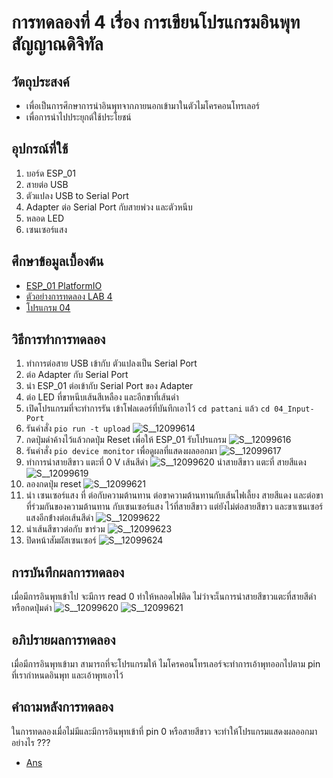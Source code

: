 # การทดลองที่ 4 เรื่อง การเขียนโปรแกรมอินพุทสัญญาณดิจิทัล 
## วัตถุประสงค์ 
  * เพื่อเป็นการศึกษาการนำอินพุทจากภายนอกเข้ามาในตัวไมโครคอนโทรเลอร์
  * เพื่อการนำไปประยุกต์ใช้ประโยชน์
## อุปกรณ์ที่ใช้ 
  1. บอร์ด ESP_01
  2. สายต่อ USB
  3. ตัวแปลง USB to Serial Port
  4. Adapter ต่อ Serial Port กับสายพ่วง และตัวหนีบ
  5. หลอด LED
  6. เซนเซอร์แสง  
## ศึกษาข้อมูลเบื้องต้น 
  * [ESP_01 PlatformIO](https://docs.platformio.org/en/latest/boards/espressif8266/esp01.html)
  * [ตัวอย่างการทดลอง LAB 4](https://youtu.be/nFqoZT26U5k)
  * [โปรแกรม 04](https://github.com/bundit-srihin/lab63b/blob/main/examples/04_Input-Port/src/main.cpp)
## วิธีการทำการทดลอง 
  1. ทำการต่อสาย USB เข้ากับ ตัวแปลงเป็น Serial Port 
  2. ต่อ Adapter กับ Serial Port
  3. นำ ESP_01 ต่อเข้ากับ Serial Port ของ Adapter
  4. ต่อ LED ที่ขาหนีบเส้นสีเหลือง และอีกขาที่เส้นดำ
  5. เปิดโปรแกรมที่จะทำการรัน เข้าโฟลเดอร์ที่บันทึกเอาไว้ `cd pattani` แล้ว `cd 04_Input-Port`
  6. รันคำสั่ง `pio run -t upload`
![S__12099614](https://user-images.githubusercontent.com/80879119/111993865-b1651f80-8b49-11eb-9623-d0fe4da0e445.jpg)
  7. กดปุ่มดำค้างไว้แล้วกดปุ่ม Reset เพื่อให้ ESP_01 รับโปรแกรม
![S__12099616](https://user-images.githubusercontent.com/80879119/111993929-c17cff00-8b49-11eb-9443-9503a5847af7.jpg)
  8. รันคำสั่ง `pio device monitor` เพื่อดูผลที่แสดงผลออกมา
![S__12099617](https://user-images.githubusercontent.com/80879119/111993957-cc379400-8b49-11eb-8413-c2ed73c629f7.jpg)
  9. ทำการนำสายสีขาว แตะที่ 0 V เส้นสีดำ
![S__12099620](https://user-images.githubusercontent.com/80879119/111994145-ff7a2300-8b49-11eb-9e43-6ff0aec5ef5e.jpg)
     นำสายสีขาว แตะที่ สายสีแดง
![S__12099619](https://user-images.githubusercontent.com/80879119/111994336-40723780-8b4a-11eb-962f-c1d9740c043d.jpg)
  10. ลองกดปุ่ม reset
![S__12099621](https://user-images.githubusercontent.com/80879119/111994211-1751a700-8b4a-11eb-9bef-dc9489140821.jpg)
  11. นำ เซนเซอร์แสง ที่ ต่อกับความต้านทาน ต่อขาความต้านทานกับเส้นไฟเลี้ยง สายสีแดง และต่อขาที่ร่วมกันของความต้านทาน กับเซนเซอร์แสง ไว้ที่สายสีขาว แต่ยังไม่ต่อสายสีขาว และขาเซนเซอร์แสงอีกข่้างต่อเส้นสีดำ
![S__12099622](https://user-images.githubusercontent.com/80879119/111994384-4a943600-8b4a-11eb-9960-06fcae16c3e2.jpg)
  12. นำเส้นสีขาวต่อกับ ขาร่วม
![S__12099623](https://user-images.githubusercontent.com/80879119/111994510-6f88a900-8b4a-11eb-9d1c-1bf5ce9fb5b6.jpg)
  13. ปิดหน้าสัมผัสเซนเซอร์ 
![S__12099624](https://user-images.githubusercontent.com/80879119/111994515-70213f80-8b4a-11eb-89ee-cb61ca892fad.jpg) 
## การบันทึกผลการทดลอง 
 เมื่อมีการอินพุทเข้าไป จะมีการ read 0 ทำให้หลอดไฟติด ไม่ว่าจะเ็นการนำสายสีขาวแตะที่สายสีดำ หรือกดปุ่มดำ
![S__12099620](https://user-images.githubusercontent.com/80879119/111994145-ff7a2300-8b49-11eb-9e43-6ff0aec5ef5e.jpg)
![S__12099621](https://user-images.githubusercontent.com/80879119/111994211-1751a700-8b4a-11eb-9bef-dc9489140821.jpg)
## อภิปรายผลการทดลอง 
 เมื่อมีการอินพุทเข้ามา สามารถที่จะโปรแกรมให้ ไมโครคอนโทรเลอร์จะทำการเอ้าพุทออกไปตาม pin ที่เรากำหนดอินพุท และเอ้าพุทเอาไว้
## คำถามหลังการทดลอง 
 ในการทดลองเมื่อไม่มีและมีการอินพุทเข้าที่ pin 0 หรือสายสีขาว จะทำให้โปรแกรมแสดงผลออกมาอย่างไร ???
 * [Ans](https://github.com/bundit-srihin/lab63b/blob/main/Ans_lab.md)
